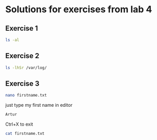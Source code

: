 # Solutions for exercises from lab 4

## Exercise 1

```bash
ls -al
```
## Exercise 2

```bash
ls -lhSr /var/log/
```
## Exercise 3
```bash
nano firstname.txt 
```
just type my first name in editor
```bash
Artur
```
Ctrl+X to exit
```bash
cat firstname.txt
```

